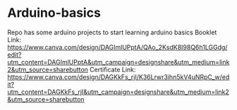 # Arduino-basics
Repo has some arduino projects to start learning arduino basics
Booklet Link: https://www.canva.com/design/DAGImlUPptA/QAo_2KsdK8I98Q6h1LGGdg/edit?utm_content=DAGImlUPptA&utm_campaign=designshare&utm_medium=link2&utm_source=sharebutton
Certificate Link: https://www.canva.com/design/DAGKkFs_rjI/K36Lrwr3ihn5kV4uNRpC_w/edit?utm_content=DAGKkFs_rjI&utm_campaign=designshare&utm_medium=link2&utm_source=sharebutton
